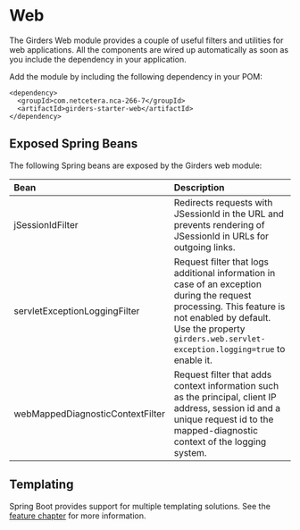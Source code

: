 # Web

The Girders Web module provides a couple of useful filters and utilities for web applications. All the components are
wired up automatically as soon as you include the dependency in your application.

Add the module by including the following dependency in your POM:

    <dependency>
      <groupId>com.netcetera.nca-266-7</groupId>
      <artifactId>girders-starter-web</artifactId>
    </dependency>

## Exposed Spring Beans

The following Spring beans are exposed by the Girders web module:

| Bean | Description |
|:--------|:------------|
| jSessionIdFilter | Redirects requests with JSessionId in the URL and prevents rendering of JSessionId in URLs for outgoing links. |
| servletExceptionLoggingFilter | Request filter that logs additional information in case of an exception during the request processing. This feature is not enabled by default. Use the property `girders.web.servlet-exception.logging=true` to enable it. |
| webMappedDiagnosticContextFilter | Request filter that adds context information such as the principal, client IP address, session id and a unique request id to the mapped-diagnostic context of the logging system. |

## Templating

Spring Boot provides support for multiple templating solutions. See the [feature chapter](./templating.html) for more
information.